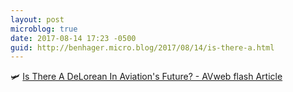 ```yaml
---
layout: post
microblog: true
date: 2017-08-14 17:23 -0500
guid: http://benhager.micro.blog/2017/08/14/is-there-a.html
---
```

🛩 [Is There A DeLorean In Aviation's Future? - AVweb flash Article](https://www.avweb.com/avwebflash/news/Is-There-A-Delorean-In-Aviations-Future-229507-1.html)
